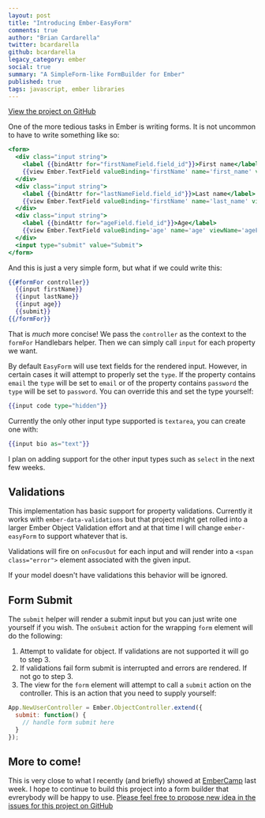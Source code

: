 ```yaml
---
layout: post
title: "Introducing Ember-EasyForm"
comments: true
author: "Brian Cardarella"
twitter: bcardarella
github: bcardarella
legacy_category: ember
social: true
summary: "A SimpleForm-like FormBuilder for Ember"
published: true
tags: javascript, ember libraries
---
```


[View the project on GitHub](https://github.com/dockyard/ember-easyForm)

One of the more tedious tasks in Ember is writing forms. It is not
uncommon to have to write something like so:

```handlebars
<form>
  <div class="input string">
    <label {{bindAttr for="firstNameField.field_id"}}>First name</label>
    {{view Ember.TextField valueBinding='firstName' name='first_name' viewName='firstNameField'}}
  </div>
  <div class="input string">
    <label {{bindAttr for="lastNameField.field_id"}}>Last name</label>
    {{view Ember.TextField valueBinding='firstName' name='last_name' viewName='lastNameField'}}
  </div>
  <div class="input string">
    <label {{bindAttr for="ageField.field_id"}}>Age</label>
    {{view Ember.TextField valueBinding='age' name='age' viewName='ageField'}}
  </div>
  <input type="submit" value="Submit">
</form>
```

And this is just a very simple form, but what if we could write this:

```handlebars
{{#formFor controller}}
  {{input firstName}}
  {{input lastName}}
  {{input age}}
  {{submit}}
{{/formFor}}
```

That is *much* more concise! We pass the `controller` as the context to
the `formFor` Handlebars helper. Then we can simply call `input` for
each property we want.

By default `EasyForm` will use text fields for the rendered input.
However, in certain cases it will attempt to properly set the `type`. If
the property contains `email` the `type` will be set to `email` or of
the property contains `password` the `type` will be set to `password`.
You can override this and set the type yourself:

```handlebars
{{input code type="hidden"}}
```

Currently the only other input type supported is `textarea`, you can
create one with:

```handlebars
{{input bio as="text"}}
```

I plan on adding support for the other input types such as `select` in
the next few weeks.

## Validations ##

This implementation has basic support for property validations.
Currently it works with `ember-data-validations` but that project might
get rolled into a larger Ember Object Validation effort and at that time
I will change `ember-easyForm` to support whatever that is.

Validations will fire on `onFocusOut` for each input and will render
into a `<span class="error">` element associated with the given input.

If your model doesn't have validations this behavior will be ignored.

## Form Submit ##

The `submit` helper will render a submit input but you can just write
one yourself if you wish. The `onSubmit` action for the wrapping `form`
element will do the following:

1. Attempt to validate for object. If validations are not supported it
   will go to step 3.
2. If validations fail form submit is interrupted and errors are
   rendered. If not go to step 3.
3. The view for the `form` element will attempt to call a `submit`
   action on the controller. This is an action that you need to supply
yourself:

```javascript
App.NewUserController = Ember.ObjectController.extend({
  submit: function() {
    // handle form submit here
  }
});
```

## More to come! ##

This is very close to what I recently (and briefly) showed at
[EmberCamp](http://www.embercamp.com)
last week. I hope to continue to build this project into a form builder
that evrerybody will be happy to use. [Please feel free to propose new
idea in the issues for this project on GitHub](https://github.com/dockyard/ember-easyForm/issues)
